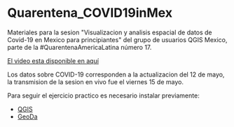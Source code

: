 # Quarentena_COVID19inMex

Materiales para la sesion "Visualizacion y analisis espacial de datos de Covid-19 en Mexico para principiantes" del grupo de usuarios QGIS Mexico, parte de la #QuarentenaAmericaLatina número 17.

[El video esta disponible en aquí](youtube.com/watch?v=1KSTUcSRoxk)

Los datos sobre COVID-19 corresponden a la actualizacion del 12 de mayo, la transmision de la sesion en vivo fue el viernes 15 de mayo.

Para seguir el ejercicio practico es necesario instalar previamente:
* [QGIS](https://www.qgis.org/es/site/forusers/download.html)
* [GeoDa](https://geodacenter.github.io/download.html)
